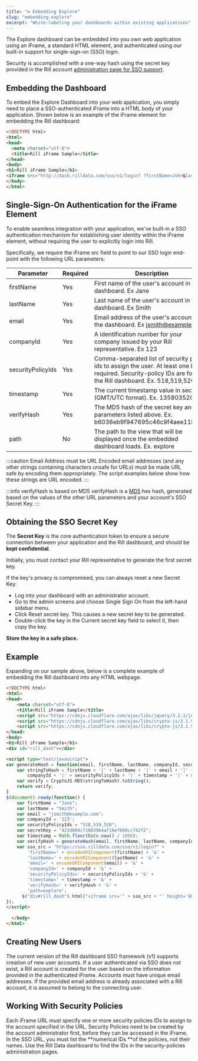 ```yaml
---
title: "⚙️ Embedding Explore"
slug: "embedding-explore"
excerpt: "White-labeling your dashboards within existing applications"
---
```

The Explore dashboard can be embedded into you own web application using an iFrame, a standard HTML element, and authenticated using our built-in support for single-sign-on (SSO) login.

Security is accomplished with a one-way hash using the secret key provided in the Rill account [administration page for SSO support](https://dash.rilldata.com/admin/#/sso).
## Embedding the Dashboard

To embed the Explore Dashboard into your web application, you simply need to place a SSO-authenticated iFrame into a HTML body of your application. Shown below is an example of the iFrame element for embedding the Rill dashboard:

```html
<!DOCTYPE html>
<html>
<head>
  <meta charset="utf-8">
  <title>Rill iFrame Sample</title>
</head>
<body>
<h1>Rill iFrame Sample</h1>
<iframe src="http://dash.rilldata.com/sso/v1/login? ?firstName=John&lastName=Doe&email=demo%40rilldata.com&timestamp=1404419294&companyId=16&securityPolicyIds=518 &verifyHash=<SOME VERIFY HASH>&path=explore"  height="800" width="1200" seamless="seamless"></iframe>
</body>
</html>
```

## Single-Sign-On Authentication for the iFrame Element

To enable seamless integration with your application, we've built-in a SSO authentication mechanism for establishing user identity within the iFrame element, without requiring the user to explicitly login into Rill.

Specifically, we require the iFrame src field to point to our SSO login end-point with the following URL parameters:

| Parameter | Required | Description |
|---|---|---|
| firstName | Yes | First name of the user's account in the dashboard. Ex Jane |
| lastName | Yes | Last name of the user's account in the dashboard. Ex Smith |
| email | Yes | Email address of the user's account in the dashboard. Ex jsmith@example.com |
| companyId | Yes | A identification number for your company issued by your Rill representative. Ex 123 |
| securityPolicyIds | Yes | Comma-separated list of security policy ids to assign the user. At least one ID is required. Security-policy IDs are found in the Rill dashboard. Ex. 518,519,520 |
| timestamp | Yes | The current timestamp value in seconds (GMT/UTC format). Ex. 1358035200 |
| verifyHash | Yes | The MD5 hash of the secret key and the parameters listed above. Ex. b6036eb9f947695c46c9f4aee11be0b9 |
| path | No | The path to the view that will be displayed once the embedded dashboard loads. Ex. explore |

:::caution Email Address must be URL Encoded
email addresses (and any other strings containing characters unsafe for URLs) must be made URL safe by encoding them appropriately. The script examples below show how these strings are URL encoded.
:::

:::info verifyHash is based on MD5
verifyHash is a [MD5](https://en.wikipedia.org/wiki/MD5) hex hash, generated based on the values of the other URL parameters and your account's SSO Secret Key.
:::

## Obtaining the SSO Secret Key

The **Secret Key** is the core authentication token to ensure a secure connection between your application and the Rill dashboard, and should be **kept confidential**.

Initially, you must contact your Rill representative to generate the first secret key.

If the key's privacy is compromised, you can always reset a new Secret Key:

  * Log into your dashboard with an administrator account.
  * Go to the admin screens and choose Single Sign On from the left-hand sidebar menu.
  * Click Reset secret key. This causes a new secret key to be generated.
  * Double-click the key in the Current secret key field to select it, then copy the key.

**Store the key in a safe place.** 
## Example

Expanding on our sample above, below is a complete example of embedding the Rill dashboard into any HTML webpage.

```html
<!DOCTYPE html>
<html>
<head>
    <meta charset="utf-8">
    <title>Rill iFrame Sample</title>
    <script src="https://cdnjs.cloudflare.com/ajax/libs/jquery/3.2.1/jquery.min.js"></script>
    <script src="https://cdnjs.cloudflare.com/ajax/libs/crypto-js/3.1.9-1/core.min.js"></script>
    <script src="https://cdnjs.cloudflare.com/ajax/libs/crypto-js/3.1.9-1/md5.js"></script>
</head>
<body>
<h1>Rill iFrame Sample</h1>
<div id="rill_dash"></div>

<script type="text/javascript">
var generateHash = function(email, firstName, lastName, companyId, securityPolicyIds, secretKey, timestamp) {
    var stringToHash = firstName + '|' + lastName + '|' + email + '|' +
        companyId + '|' + securityPolicyIds + '|' + timestamp + '|' + secretKey
    var verify = CryptoJS.MD5(stringToHash).toString();
    return verify;
}
$(document).ready(function() {
    var firstName = "Jane";
    var lastName = "Smith";
    var email = "jsmith@example.com";
    var companyId = '123';
    var securityPolicyIds = "518,519,520";
    var secretKey = "423d004c716839b4af16ef680cc742f2";
    var timestamp = Math.floor(Date.now() / 1000);
    var verifyHash = generateHash(email, firstName, lastName, companyId, securityPolicyIds, secretKey, timestamp);
    var sso_src = "https://sso.rilldata.com/sso/v1/login?" +
        'firstName=' + encodeURIComponent(firstName) + '&' +
        'lastName=' + encodeURIComponent(lastName) + '&' +
        'email=' + encodeURIComponent(email) + '&' +
        'companyId=' + companyId + '&' +
        'securityPolicyIds=' + securityPolicyIds + '&' +
        'timestamp=' + timestamp + '&' +
        'verifyHash=' + verifyHash + '&' +
        'path=explore';
      $("div#rill_dash").html("<iframe src='" + sso_src + "' height='800' width='1200' seamless='seamless'></iframe>");
});
</script>
  
  </body>
</html>
```

## Creating New Users
The current version of the Rill dashboard SSO framework (v1) supports creation of new user accounts.   If a user authenticated via SSO does not exist, a Rill account is created for the user based on the information provided in the authenticated iFrame.
Accounts must have unique email addresses. If the provided email address is already associated with a Rill account, it is assumed to belong to the connecting user.
## Working With Security Policies
Each iFrame URL must specify one or more security policies IDs to assign to the account specified in the URL.  Security Policies need to be created by the account administrator first, before they can be accessed in the iFrame.
In the SSO URL, you must list the **numerical IDs **of the policies, not their names. Use the Rill Data dashboard to find the IDs in the security-policies administration pages.
